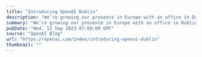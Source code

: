 ```yaml
---
title: "Introducing OpenAI Dublin"
description: "We’re growing our presence in Europe with an office in Dublin, Ireland."
summary: "We’re growing our presence in Europe with an office in Dublin, Ireland."
pubDate: "Wed, 13 Sep 2023 07:00:00 GMT"
source: "OpenAI Blog"
url: "https://openai.com/index/introducing-openai-dublin"
thumbnail: ""
---
```


